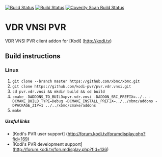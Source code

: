 [![Build Status](https://travis-ci.org/kodi-pvr/pvr.vdr.vnsi.svg?branch=Matrix)](https://travis-ci.org/kodi-pvr/pvr.vdr.vnsi/branches)
[![Build Status](https://dev.azure.com/teamkodi/kodi-pvr/_apis/build/status/kodi-pvr.pvr.vdr.vnsi?branchName=Matrix)](https://dev.azure.com/teamkodi/kodi-pvr/_build/latest?definitionId=69&branchName=Matrix)
[![Coverity Scan Build Status](https://scan.coverity.com/projects/5120/badge.svg)](https://scan.coverity.com/projects/5120)

# VDR VNSI PVR
VDR VNSI PVR client addon for [Kodi] (http://kodi.tv)

## Build instructions

### Linux

1. `git clone --branch master https://github.com/xbmc/xbmc.git`
2. `git clone https://github.com/kodi-pvr/pvr.vdr.vnsi.git`
3. `cd pvr.vdr.vnsi && mkdir build && cd build`
4. `cmake -DADDONS_TO_BUILD=pvr.vdr.vnsi -DADDON_SRC_PREFIX=../.. -DCMAKE_BUILD_TYPE=Debug -DCMAKE_INSTALL_PREFIX=../../xbmc/addons -DPACKAGE_ZIP=1 ../../xbmc/cmake/addons`
5. `make`

##### Useful links

* [Kodi's PVR user support] (http://forum.kodi.tv/forumdisplay.php?fid=169)
* [Kodi's PVR development support] (http://forum.kodi.tv/forumdisplay.php?fid=136)
